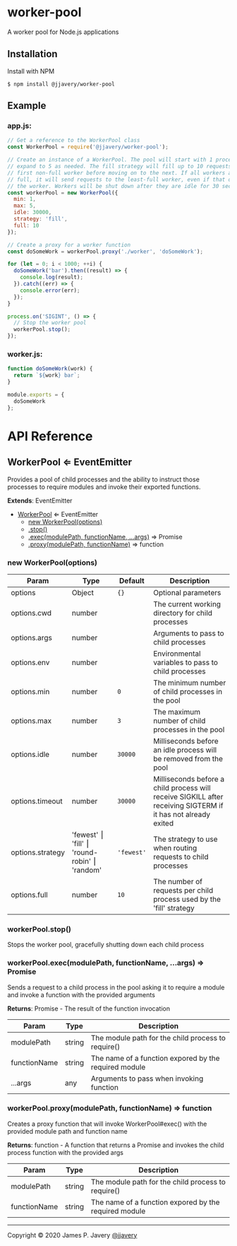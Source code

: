 # worker-pool

A worker pool for Node.js applications

## Installation

Install with NPM

```shell
$ npm install @jjavery/worker-pool
```

## Example

### app.js:

```javascript
// Get a reference to the WorkerPool class
const WorkerPool = require('@jjavery/worker-pool');

// Create an instance of a WorkerPool. The pool will start with 1 process and
// expand to 5 as needed. The fill strategy will fill up to 10 requests in the
// first non-full worker before moving on to the next. If all workers are
// full, it will send requests to the least-full worker, even if that overfills
// the worker. Workers will be shut down after they are idle for 30 seconds.
const workerPool = new WorkerPool({
  min: 1,
  max: 5,
  idle: 30000,
  strategy: 'fill',
  full: 10
});

// Create a proxy for a worker function
const doSomeWork = workerPool.proxy('./worker', 'doSomeWork');

for (let = 0; i < 1000; ++i) {
  doSomeWork('bar').then((result) => {
    console.log(result);
  }).catch((err) => {
    console.error(err);
  });
}

process.on('SIGINT', () => {
  // Stop the worker pool
  workerPool.stop();
});
```

### worker.js:

```javascript
function doSomeWork(work) {
  return `${work} bar`;
}

module.exports = {
  doSomeWork
};
```

# API Reference

## WorkerPool ⇐ EventEmitter
Provides a pool of child processes and the ability to instruct those
processes to require modules and invoke their exported functions.

**Extends**: EventEmitter  

* [WorkerPool](#markdown-header-workerpool-eventemitter) ⇐ EventEmitter
    * [new WorkerPool(options)](#markdown-header-new-workerpooloptions)
    * [.stop()](#markdown-header-workerpoolstop)
    * [.exec(modulePath, functionName, ...args)](#markdown-header-workerpoolexecmodulepath-functionname-args-promise) ⇒ Promise
    * [.proxy(modulePath, functionName)](#markdown-header-workerpoolproxymodulepath-functionname-function) ⇒ function

### new WorkerPool(options)

| Param | Type | Default | Description |
| --- | --- | --- | --- |
| options | Object | `{}` | Optional parameters |
| options.cwd | number |  | The current working directory for child processes |
| options.args | number |  | Arguments to pass to child processes |
| options.env | number |  | Environmental variables to pass to child processes |
| options.min | number | `0` | The minimum number of child processes in the pool |
| options.max | number | `3` | The maximum number of child processes in the pool |
| options.idle | number | `30000` | Milliseconds before an idle process will be removed from the pool |
| options.timeout | number | `30000` | Milliseconds before a child process will receive SIGKILL after receiving SIGTERM if it has not already exited |
| options.strategy | 'fewest' ⎮ 'fill' ⎮ 'round-robin' ⎮ 'random' | `'fewest'` | The strategy to use when routing requests to child processes |
| options.full | number | `10` | The number of requests per child process used by the 'fill' strategy |

### workerPool.stop()
Stops the worker pool, gracefully shutting down each child process

### workerPool.exec(modulePath, functionName, ...args) ⇒ Promise
Sends a request to a child process in the pool asking it to require a module and invoke a function with the provided arguments

**Returns**: Promise - The result of the function invocation  

| Param | Type | Description |
| --- | --- | --- |
| modulePath | string | The module path for the child process to require() |
| functionName | string | The name of a function expored by the required module |
| ...args | any | Arguments to pass when invoking function |

### workerPool.proxy(modulePath, functionName) ⇒ function
Creates a proxy function that will invoke WorkerPool#exec() with the provided module path and function name

**Returns**: function - A function that returns a Promise and invokes the child process function with the provided args  

| Param | Type | Description |
| --- | --- | --- |
| modulePath | string | The module path for the child process to require() |
| functionName | string | The name of a function expored by the required module |


---

Copyright &copy; 2020 James P. Javery [@jjavery](https://github.com/jjavery)
